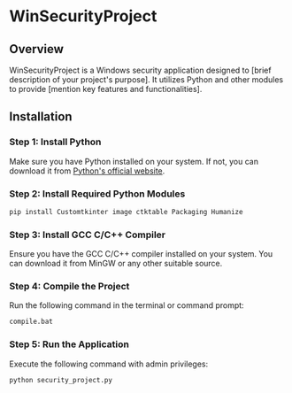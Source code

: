 # WinSecurityProject

## Overview

WinSecurityProject is a Windows security application designed to [brief description of your project's purpose]. It utilizes Python and other modules to provide [mention key features and functionalities].

## Installation

### Step 1: Install Python

Make sure you have Python installed on your system. If not, you can download it from [Python's official website](https://www.python.org/).

### Step 2: Install Required Python Modules

```bash
pip install Customtkinter image ctktable Packaging Humanize
```

<!-- install python
import Customtkinter, image, ctktable, Packaging, Humanize python modules
install gcc c/c++ compiler
run the compile.bat file
run the security.py with admin previlage. -->


### Step 3: Install GCC C/C++ Compiler
Ensure you have the GCC C/C++ compiler installed on your system. You can download it from MinGW or any other suitable source.


### Step 4: Compile the Project
Run the following command in the terminal or command prompt:
```bash
compile.bat
```

### Step 5: Run the Application
Execute the following command with admin privileges:
```bash
python security_project.py
```

